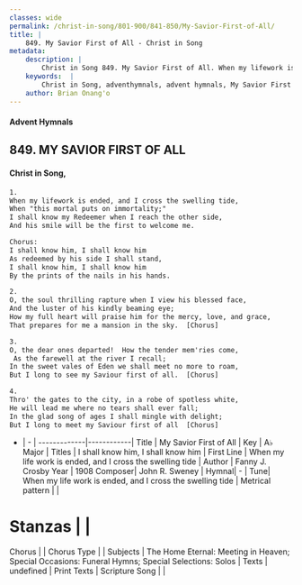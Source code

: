 ```yaml
---
classes: wide
permalink: /christ-in-song/801-900/841-850/My-Savior-First-of-All/
title: |
    849. My Savior First of All - Christ in Song
metadata:
    description: |
        Christ in Song 849. My Savior First of All. When my lifework is ended, and I cross the swelling tide, When "this mortal puts on immortality;" I shall know my Redeemer when I reach the other side, And his smile will be the first to welcome me. Chorus: I shall know him, I shall know him As redeemed by his side I shall stand, I shall know him, I shall know him By the prints of the nails in his hands.
    keywords:  |
        Christ in Song, adventhymnals, advent hymnals, My Savior First of All, When my life work is ended, and I cross the swelling tide. I shall know him, I shall know him
    author: Brian Onang'o
---
```


#### Advent Hymnals
## 849. MY SAVIOR FIRST OF ALL
####  Christ in Song,

```txt
1.
When my lifework is ended, and I cross the swelling tide,
When "this mortal puts on immortality;"
I shall know my Redeemer when I reach the other side,
And his smile will be the first to welcome me.

Chorus:
I shall know him, I shall know him
As redeemed by his side I shall stand,
I shall know him, I shall know him
By the prints of the nails in his hands.

2.
O, the soul thrilling rapture when I view his blessed face,
And the luster of his kindly beaming eye;
How my full heart will praise him for the mercy, love, and grace,
That prepares for me a mansion in the sky.  [Chorus]

3.
O, the dear ones departed!  How the tender mem'ries come,
 As the farewell at the river I recall;
In the sweet vales of Eden we shall meet no more to roam,
But I long to see my Saviour first of all.  [Chorus]

4.
Thro' the gates to the city, in a robe of spotless white,
He will lead me where no tears shall ever fall;
In the glad song of ages I shall mingle with delight;
But I long to meet my Saviour first of all  [Chorus]


```

- |   -  |
-------------|------------|
Title | My Savior First of All |
Key | A♭ Major |
Titles | I shall know him, I shall know him |
First Line | When my life work is ended, and I cross the swelling tide |
Author | Fanny J. Crosby
Year | 1908
Composer| John R. Sweney |
Hymnal|  - |
Tune| When my life work is ended, and I cross the swelling tide |
Metrical pattern | |
# Stanzas |  |
Chorus |  |
Chorus Type |  |
Subjects | The Home Eternal: Meeting in Heaven; Special Occasions: Funeral Hymns; Special Selections: Solos |
Texts | undefined |
Print Texts | 
Scripture Song |  |
    
